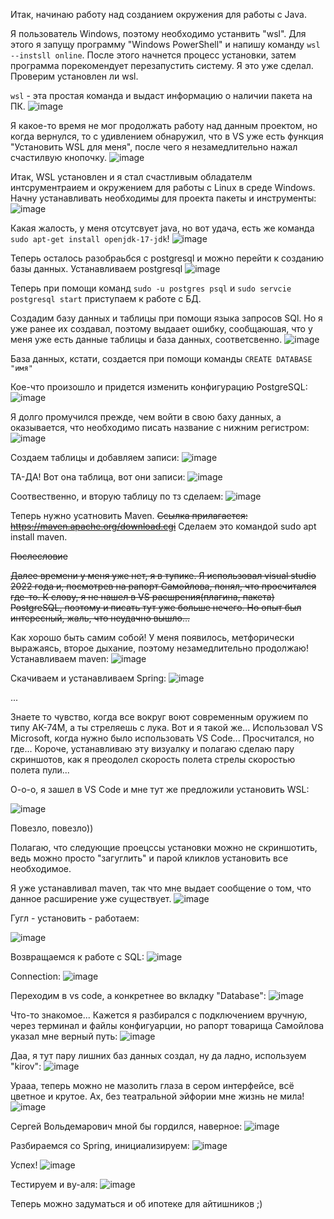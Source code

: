 Итак, начинаю работу над созданием окружения для работы с Java.

Я пользователь Windows, поэтому необходимо устанвить "wsl". Для этого я запущу программу "Windows PowerShell" и напишу команду `wsl --instsll online`. После этого начнется процесс установки, затем программа порекомендует перезапустить систему. Я это уже сделал. Проверим установлен ли wsl.

`wsl` - эта простая команда и выдаст информацию о наличии пакета на ПК.
![image](https://github.com/TKirovAl/JavaProject/assets/93568292/181c5dc5-2289-41ff-a7f1-f45b871b1f8b)

Я какое-то время не мог продолжать работу над данным проектом, но когда вернулся, то с удивлением обнаружил, что в VS уже есть функция "Установить WSL для меня", после чего я незамедлительно нажал счастилвую кнопочку.
![image](https://github.com/TKirovAl/JavaProject/assets/93568292/5867cc0a-f489-43cf-984a-4156892df969)

Итак, WSL установлен и я стал счастливым обладателм интсрументраием и окружением для работы с Linux в среде Windows. Начну устанавливать необходимы для проекта пакеты и инструменты:
![image](https://github.com/TKirovAl/JavaProject/assets/93568292/198dd70a-bfcc-4da1-ae51-018df42b664d)

Какая жалость, у меня отсутсвует java, но вот удача, есть же команда `sudo apt-get install openjdk-17-jdk`!
![image](https://github.com/TKirovAl/JavaProject/assets/93568292/8c7f9281-ce8d-458c-99b9-0d28547ff5cb)

Теперь осталось разобраьбся с postgresql и можно перейти к созданию базы данных.
Устанавливаем postgresql 
![image](https://github.com/TKirovAl/JavaProject/assets/93568292/e74d0d36-0553-4b28-ba2d-52acb2b6b09b)

Теперь при помощи команд `sudo -u postgres psql` и `sudo servcie postgresql start` приступаем к работе с БД.

Создадим базу данных и таблицы при помощи языка запросов SQl. Но я уже ранее их создавал, поэтому выдаает ошибку, сообщаюшая, что у меня уже есть данные таблицы и база данных, соответсвенно.
![image](https://github.com/TKirovAl/JavaProject/assets/93568292/c53da66e-761a-4d34-a0cb-fe08d3d72c84)

База данных, кстати, создается при помощи команды `CREATE DATABASE "имя"`

Кое-что произошло и придется изменить конфигурацию PostgreSQL:
![image](https://github.com/TKirovAl/JavaProject/assets/93568292/811deaee-bad9-4a7d-bc09-1e4595419b13)

Я долго промучился прежде, чем войти в свою баху данных, а оказывается, что необходимо писать название с нижним регистром:
![image](https://github.com/TKirovAl/JavaProject/assets/93568292/1ce3c54d-480b-4807-bb0d-93532a7d5f81)

Создаем таблицы и добавляем записи:
![image](https://github.com/TKirovAl/JavaProject/assets/93568292/69ab9588-d6e9-4d85-9bcd-619a372228b5)

ТА-ДА! Вот она таблица, вот они записи:
![image](https://github.com/TKirovAl/JavaProject/assets/93568292/38791c29-b577-4b64-b37c-5937080ae26d)

Соотвественно, и вторую таблицу по тз сделаем:
![image](https://github.com/TKirovAl/JavaProject/assets/93568292/3b53ff0c-b790-4e2c-970f-e0336261670f)

Теперь нужно усатновить Maven. ~~Ссылка прилагается:
https://maven.apache.org/download.cgi~~
Сделаем это командой sudo apt install maven.

~~Послесловие~~

~~Далее времени у меня уже нет, я в тупике. Я использовал visual studio 2022 года и, посмотрев на рапорт Самойлова, понял, что просчитался где-то. К слову, я не нашел в VS расшрения(плагина, пакета) PostgreSQL, поэтому и писать тут уже больше нечего. Но опыт был интересный, жаль, что неудачно вышло...~~

Как хорошо быть самим собой! У меня появилось, метфорически выражаясь, второе дыхание, поэтому незамедлительно продолжаю!
Устанавливаем maven:
![image](https://github.com/TKirovAl/JavaProject/assets/93568292/e24ccab2-39ea-4c93-98a8-df92e86e7f9e)

Скачиваем и устанавливаем Spring:
![image](https://github.com/TKirovAl/JavaProject/assets/93568292/9f306f0d-fdd8-47b9-85ff-ba53a7ae5802)

...

Знаете то чувство, когда все вокруг воют современным оружием по типу АК-74М, а ты стреляешь с лука. Вот и я такой же... Использовал VS Microsoft, когда нужно было использовать VS Code... Просчитался, но где...
Короче, устанавливаю эту визуалку и полагаю сделаю пару скриншотов, как я преодолел скорость полета стрелы скоростью полета пули... 

О-о-о, я зашел в VS Code и мне тут же предложили установить WSL:


![image](https://github.com/TKirovAl/JavaProject/assets/93568292/baa0e11c-eef7-4246-9588-fa637724efca)


Повезло, повезло))

Полагаю, что следующие проецссы установки можно не скриншотить, ведь можно просто "загуглить" и парой кликлов установить все необходимое. 

Я уже устанавливал maven, так что мне выдает сообщение о том, что данное расширение уже существует.
![image](https://github.com/TKirovAl/JavaProject/assets/93568292/e00a36e2-bd1f-420a-be35-5208c1e495b6)

Гугл - установить - работаем:


![image](https://github.com/TKirovAl/JavaProject/assets/93568292/f2997b8f-09d7-4666-9abf-5943e4182e60)

Возвращаемся к работе с SQL:
![image](https://github.com/TKirovAl/JavaProject/assets/93568292/3f6e18fe-6dba-48bf-8b9d-f86d83d20d3e)

Connection:
![image](https://github.com/TKirovAl/JavaProject/assets/93568292/fdb40e66-bacf-4e59-9773-61f9c6f729b0)

Переходим в vs code, а конкретнее во вкладку "Database":
![image](https://github.com/TKirovAl/JavaProject/assets/93568292/8d7266a3-5d2e-4548-a089-809adf9ceb75)

Что-то знакомое... Кажется я разбирался с подключением вручную, через терминал и файлы конфигуарции, но рапорт товарища Самойлова указал мне верный путь:
![image](https://github.com/TKirovAl/JavaProject/assets/93568292/dae0c970-34b7-48a6-9451-06302e355b58)

Даа, я тут пару лишних баз данных создал, ну да ладно, используем "kirov":
![image](https://github.com/TKirovAl/JavaProject/assets/93568292/3692dd43-d9cc-4713-96b6-55692d425c67)

Урааа, теперь можно не мазолить глаза в сером интерфейсе, всё цветное и крутое. Ах, без театральной эйфории мне жизнь не мила!
![image](https://github.com/TKirovAl/JavaProject/assets/93568292/b7e0f4dc-9a3d-418a-b3b8-4bc4a828b526)

Сергей Вольдемарович мной бы гордился, наверное:
![image](https://github.com/TKirovAl/JavaProject/assets/93568292/63607c6e-982a-4e21-bee5-0264b0e1b19a)

Разбираемся со Spring, инициализируем:
![image](https://github.com/TKirovAl/JavaProject/assets/93568292/cb5eee3a-b0f3-444e-aa7f-5ed057ba361a)

Успех!
![image](https://github.com/TKirovAl/JavaProject/assets/93568292/86dac88b-d84f-4103-b755-a361644770a6)

Тестируем и ву-аля:
![image](https://github.com/TKirovAl/JavaProject/assets/93568292/e7141be2-1b6c-48cc-aa3d-bfa9d8234fae)

Теперь можно задуматься и об ипотеке для айтишников ;)

























